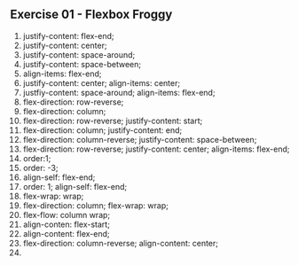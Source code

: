 ## Exercise 01 - Flexbox Froggy

1. justify-content: flex-end;
2. justify-content: center;
3. justify-content: space-around;
4. justify-content: space-between;
5. align-items: flex-end;
6. justify-content: center;
   align-items: center;
7. justfiy-content: space-around;
   align-items: flex-end;
8. flex-direction: row-reverse;
9. flex-direction: column;
10. flex-direction: row-reverse;
    justify-content: start;
11. flex-direction: column;
    justify-content: end;
12. flex-direction: column-reverse;
    justify-content: space-between;
13. flex-direction: row-reverse;
    justify-content: center;
    align-items: flex-end;
14. order:1;
15. order: -3;
16. align-self: flex-end;
17. order: 1;
    align-self: flex-end;
18. flex-wrap: wrap;
19. flex-direction: column;
    flex-wrap: wrap;
20. flex-flow: column wrap;
21. align-conten: flex-start;
22. align-content: flex-end;
23. flex-direction: column-reverse;
    align-content: center;
24. 
